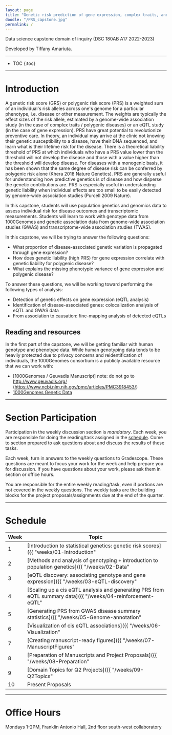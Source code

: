 ```yaml
---
layout: page
title: "Genetic risk prediction of gene expression, complex traits, and polygenic disease"
doodle: "/PRS_capstone.jpg"
permalink: /
---
```


Data science capstone domain of inquiry (DSC 180AB A17 2022-2023)

Developed by Tiffany Amariuta.

---
* TOC
{:toc}

---

# Introduction

A genetic risk score (GRS) or polygenic risk score (PRS) is a weighted sum of an individual's risk alleles across one's genome for a particular phenotype, i.e. disease or other measurement. The weights are typically the effect sizes of the risk allele, estimated by a genome-wide association study (in the case of complex traits / polygenic diseases) or an eQTL study (in the case of gene expression). PRS have great potential to revolutionize preventive care. In theory, an individual may arrive at the clinic not knowing their genetic susceptibility to a disease, have their DNA sequenced, and learn what is their lifetime risk for the disease. There is a theoretical liability threshold of PRS at which individuals who have a PRS value lower than the threshold will not develop the disease and those with a value higher than the threshold will develop disease. For diseases with a monogenic basis, it has been shown that the same degree of disease risk can be conferred by polygenic risk alone (Khera 2018 Nature Genetics). PRS are generally useful for understanding how predictive genetics is of disease and how disperse the genetic contributions are. PRS is especially useful in understanding genetic liability when individual effects are too small to be easily detected by genome-wide association studies (Purcell 2009 Nature). 

In this capstone, students will use population genetics and genomics data to assess individual risk for disease outcomes and transcriptomic measurements. Students will learn to work with genotype data from 1000Genomes and genetic association data from genome-wide association studies (GWAS) and transcriptome-wide association studies (TWAS).

In this capstone, we will be trying to answer the following questions:
* What proportion of disease-associated genetic variation is propagated through gene expression? 
* How does genetic liability (high PRS) for gene expression correlate with genetic liability for polygenic disease?
* What explains the missing phenotypic variance of gene expression and polygenic disease?

To answer these questions, we will be working toward performing the following types of analysis:
* Detection of genetic effects on gene expression (eQTL analysis)
* Identification of disease-associated genes: colocalization analysis of eQTL and GWAS data
* From association to causation: fine-mapping analysis of detected eQTLs

## Reading and resources

In the first part of the capstone, we will be getting familiar with human genotype and phenotype data. While human genotyping data tends to be heavily protected due to privacy concerns and reidentification of individuals, the 1000Genomes consortium is a publicly available resource that we can work with:
* [1000Genomes / Geuvadis Manuscript] note: do not go to http://www.geuvadis.org/ (https://www.ncbi.nlm.nih.gov/pmc/articles/PMC3918453/)
* [1000Genomes Genetic Data](https://data.broadinstitute.org/alkesgroup/FUSION/LDREF.tar.bz2)

---

# Section Participation

Participation in the weekly discussion section is *mandatory*. Each
week, you are responsible for doing the reading/task assigned in the
[schedule](#schedule). Come to section prepared to ask questions about
and discuss the results of these tasks. 

Each week, turn in answers to the weekly questions to Gradescope. These
questions are meant to focus your work for the week and help prepare
you for discussion. If you have questions about your work, please ask
them in section or office hours.

You are responsible for the entire weekly reading/task, even if
portions are not covered in the weekly questions. The weekly tasks are
the building blocks for the project proposals/assignments due at the
end of the quarter.

---

# Schedule

|Week|Topic|
|--|--|
|1|[Introduction to statistical genetics: genetic risk scores]({{ "weeks/01-Introduction" | absolute_url }})|
|2|[Methods and analysis of genotyping + introduction to population genetics]({{ "/weeks/02-Data" | absolute_url }})|
|3|[eQTL discovery: associating genotype and gene expression]({{ "/weeks/03-eQTL-discovery" | absolute_url }})|
|4|[Scaling up a cis eQTL analysis and generating PRS from eQTL summary data]({{ "/weeks/04-reinforcement-eQTL" | absolute_url }})|
|5|[Generating PRS from GWAS disease summary statistics]({{ "/weeks/05-Genome-annotation" | absolute_url }})|
|6|[Visualization of cis eQTL associations]({{ "/weeks/06-Visualization" | absolute_url }})|
|7|[Creating manuscript-ready figures]({{ "/weeks/07-ManuscriptFigures" | absolute_url }})|
|8|[Preparation of Manuscripts and Project Proposals]({{ "/weeks/08-Preparation" | absolute_url }})|
|9|[Domain Topics for Q2 Projects]({{ "/weeks/09-Q2Topics" | absolute_url }})|
|10|Present Proposals|

---

# Office Hours

Mondays 1-2PM, Franklin Antonio Hall, 2nd floor south-west collaboratory



